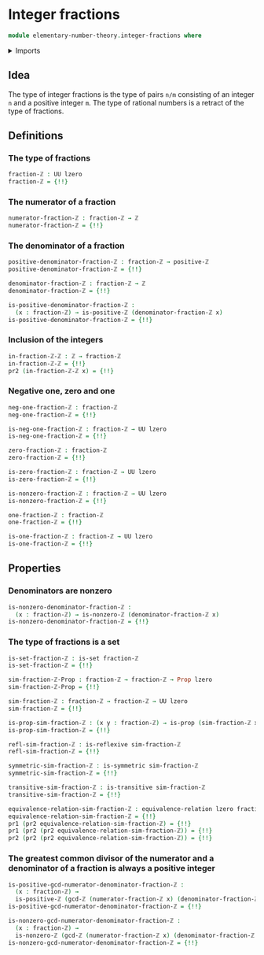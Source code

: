 # Integer fractions

```agda
module elementary-number-theory.integer-fractions where
```

<details><summary>Imports</summary>

```agda
open import elementary-number-theory.greatest-common-divisor-integers
open import elementary-number-theory.integers
open import elementary-number-theory.multiplication-integers
open import elementary-number-theory.nonzero-integers

open import foundation.action-on-identifications-functions
open import foundation.binary-relations
open import foundation.cartesian-product-types
open import foundation.dependent-pair-types
open import foundation.equivalence-relations
open import foundation.identity-types
open import foundation.negation
open import foundation.propositions
open import foundation.sets
open import foundation.universe-levels
```

</details>

## Idea

The type of integer fractions is the type of pairs `n/m` consisting of an
integer `n` and a positive integer `m`. The type of rational numbers is a
retract of the type of fractions.

## Definitions

### The type of fractions

```agda
fraction-ℤ : UU lzero
fraction-ℤ = {!!}
```

### The numerator of a fraction

```agda
numerator-fraction-ℤ : fraction-ℤ → ℤ
numerator-fraction-ℤ = {!!}
```

### The denominator of a fraction

```agda
positive-denominator-fraction-ℤ : fraction-ℤ → positive-ℤ
positive-denominator-fraction-ℤ = {!!}

denominator-fraction-ℤ : fraction-ℤ → ℤ
denominator-fraction-ℤ = {!!}

is-positive-denominator-fraction-ℤ :
  (x : fraction-ℤ) → is-positive-ℤ (denominator-fraction-ℤ x)
is-positive-denominator-fraction-ℤ = {!!}
```

### Inclusion of the integers

```agda
in-fraction-ℤ-ℤ : ℤ → fraction-ℤ
in-fraction-ℤ-ℤ = {!!}
pr2 (in-fraction-ℤ-ℤ x) = {!!}
```

### Negative one, zero and one

```agda
neg-one-fraction-ℤ : fraction-ℤ
neg-one-fraction-ℤ = {!!}

is-neg-one-fraction-ℤ : fraction-ℤ → UU lzero
is-neg-one-fraction-ℤ = {!!}

zero-fraction-ℤ : fraction-ℤ
zero-fraction-ℤ = {!!}

is-zero-fraction-ℤ : fraction-ℤ → UU lzero
is-zero-fraction-ℤ = {!!}

is-nonzero-fraction-ℤ : fraction-ℤ → UU lzero
is-nonzero-fraction-ℤ = {!!}

one-fraction-ℤ : fraction-ℤ
one-fraction-ℤ = {!!}

is-one-fraction-ℤ : fraction-ℤ → UU lzero
is-one-fraction-ℤ = {!!}
```

## Properties

### Denominators are nonzero

```agda
is-nonzero-denominator-fraction-ℤ :
  (x : fraction-ℤ) → is-nonzero-ℤ (denominator-fraction-ℤ x)
is-nonzero-denominator-fraction-ℤ = {!!}
```

### The type of fractions is a set

```agda
is-set-fraction-ℤ : is-set fraction-ℤ
is-set-fraction-ℤ = {!!}
```

```agda
sim-fraction-ℤ-Prop : fraction-ℤ → fraction-ℤ → Prop lzero
sim-fraction-ℤ-Prop = {!!}

sim-fraction-ℤ : fraction-ℤ → fraction-ℤ → UU lzero
sim-fraction-ℤ = {!!}

is-prop-sim-fraction-ℤ : (x y : fraction-ℤ) → is-prop (sim-fraction-ℤ x y)
is-prop-sim-fraction-ℤ = {!!}

refl-sim-fraction-ℤ : is-reflexive sim-fraction-ℤ
refl-sim-fraction-ℤ = {!!}

symmetric-sim-fraction-ℤ : is-symmetric sim-fraction-ℤ
symmetric-sim-fraction-ℤ = {!!}

transitive-sim-fraction-ℤ : is-transitive sim-fraction-ℤ
transitive-sim-fraction-ℤ = {!!}

equivalence-relation-sim-fraction-ℤ : equivalence-relation lzero fraction-ℤ
equivalence-relation-sim-fraction-ℤ = {!!}
pr1 (pr2 equivalence-relation-sim-fraction-ℤ) = {!!}
pr1 (pr2 (pr2 equivalence-relation-sim-fraction-ℤ)) = {!!}
pr2 (pr2 (pr2 equivalence-relation-sim-fraction-ℤ)) = {!!}
```

### The greatest common divisor of the numerator and a denominator of a fraction is always a positive integer

```agda
is-positive-gcd-numerator-denominator-fraction-ℤ :
  (x : fraction-ℤ) →
  is-positive-ℤ (gcd-ℤ (numerator-fraction-ℤ x) (denominator-fraction-ℤ x))
is-positive-gcd-numerator-denominator-fraction-ℤ = {!!}

is-nonzero-gcd-numerator-denominator-fraction-ℤ :
  (x : fraction-ℤ) →
  is-nonzero-ℤ (gcd-ℤ (numerator-fraction-ℤ x) (denominator-fraction-ℤ x))
is-nonzero-gcd-numerator-denominator-fraction-ℤ = {!!}
```
